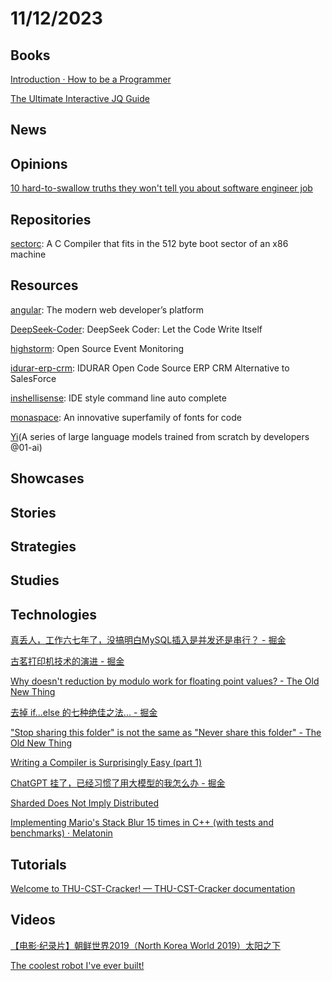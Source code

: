 # 11/12/2023

## Books
[Introduction · How to be a Programmer](https://braydie.gitbooks.io/how-to-be-a-programmer/content/zh/)

[The Ultimate Interactive JQ Guide](https://ishan.page/blog/2023-11-06-jq-by-example/)

## News

## Opinions
[10 hard-to-swallow truths they won't tell you about software engineer job](https://www.mensurdurakovic.com/hard-to-swallow-truths-they-wont-tell-you-about-software-engineer-job/)

## Repositories
[sectorc](https://github.com/xorvoid/sectorc): A C Compiler that fits in the 512 byte boot sector of an x86 machine

## Resources
[angular](https://github.com/angular/angular): The modern web developer’s platform

[DeepSeek-Coder](https://github.com/deepseek-ai/DeepSeek-Coder): DeepSeek Coder: Let the Code Write Itself

[highstorm](https://github.com/chronark/highstorm): Open Source Event Monitoring

[idurar-erp-crm](https://github.com/idurar/idurar-erp-crm): IDURAR Open Code Source ERP CRM Alternative to SalesForce

[inshellisense](https://github.com/microsoft/inshellisense): IDE style command line auto complete

[monaspace](https://github.com/githubnext/monaspace): An innovative superfamily of fonts for code

[Yi](https://github.com/01-ai/Yi)(A series of large language models trained from scratch by developers @01-ai)

## Showcases

## Stories

## Strategies

## Studies

## Technologies
[真丢人，工作六七年了，没搞明白MySQL插入是并发还是串行？ - 掘金](https://juejin.cn/post/7297608058476249124)

[古茗打印机技术的演进 - 掘金](https://juejin.cn/post/7297529039312158730)

[Why doesn't reduction by modulo work for floating point values? - The Old New Thing](https://devblogs.microsoft.com/oldnewthing/20231106-00/?p=108971)

[去掉 if...else 的七种绝佳之法... - 掘金](https://juejin.cn/post/7296751524809048073)

["Stop sharing this folder" is not the same as "Never share this folder" - The Old New Thing](https://devblogs.microsoft.com/oldnewthing/20231107-00/?p=108976)

[Writing a Compiler is Surprisingly Easy (part 1)](http://sebmestre.blogspot.com/2023/11/en-writing-compiler-is-surprisingly.html)

[ChatGPT 挂了，已经习惯了用大模型的我怎么办 - 掘金](https://juejin.cn/post/7299346713949405221)

[Sharded Does Not Imply Distributed](https://medium.com/@magda7817/sharded-does-not-imply-distributed-572fdafc4040)

[Implementing Mario's Stack Blur 15 times in C++ (with tests and benchmarks) · Melatonin](https://melatonin.dev/blog/implementing-marios-stack-blur-15-times-in-cpp/)

## Tutorials
[Welcome to THU-CST-Cracker! — THU-CST-Cracker documentation](https://rekcarc-tsc-uht.readthedocs.io/en/latest/index.html)

## Videos
[【电影·纪录片】朝鲜世界2019（North Korea World 2019）太阳之下](https://www.bilibili.com/video/BV1tp4y1r766/)

[The coolest robot I've ever built!](https://www.youtube.com/watch?v=bO-DWWFolPw)
